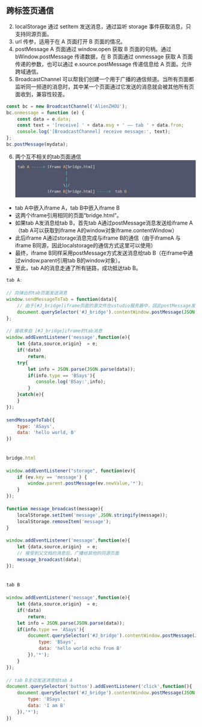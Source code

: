 ## 跨标签页通信

2. localStorage 通过 setItem 发送消息，通过监听 storage 事件获取消息，只支持同源页面。
3. url 传参，适用于在 A 页面打开 B 页面的情况。
4. postMessage A 页面通过 window.open 获取 B 页面的句柄。通过 bWindow.postMessage 传递数据，在 B 页面通过 onmessage 获取 A 页面传递的参数，也可以通过 e.source.postMessage 传递信息给 A 页面。允许跨域通信。
5. BroadcastChannel 可以帮我们创建一个用于广播的通信频道。当所有页面都监听同一频道的消息时，其中某一个页面通过它发送的消息就会被其他所有页面收到，兼容性较差。
```js
const bc = new BroadcastChannel('AlienZHOU');
bc.onmessage = function (e) {
    const data = e.data;
    const text = '[receive] ' + data.msg + ' —— tab ' + data.from;
    console.log('[BroadcastChannel] receive message:', text);
};
bc.postMessage(mydata);
```
6. 两个互不相关的tab页面通信
![](images/2021-10-25-15-42-51.png)
- tab A中嵌入iframe A，tab B中嵌入iframe B
- 这两个iframe引用相同的页面“bridge.html”。
- 如果tab A发消息给tab B，首先tab A通过postMessage消息发送给iframe A（tab A可以获取到iframe A的window对象iframe.contentWindow）
- 此后iframe A通过storage消息完成与iframe B的通信（由于iframeA 与iframe B同源，因此localstorage的通信方式这里可以使用）
- 最终，iframe B同样采用postMessage方式发送消息给tab B（在iframe中通过window.parent引用tab B的window对象）。
- 至此，tab A的消息走通了所有链路，成功抵达tab B。

```js
tab A:

// 向弹出的tab页面发送消息
window.sendMessageToTab = function(data){
    // 由于[#J_bridge]iframe页面的源文件在vstudio服务器中，因此postMessage发向“同源”
    document.querySelector('#J_bridge').contentWindow.postMessage(JSON.stringify(data),'/');
};

// 接收来自 [#J_bridge]iframe的tab消息
window.addEventListener('message',function(e){
    let {data,source,origin}  = e;
    if(!data)
        return;
    try{
        let info = JSON.parse(JSON.parse(data));
        if(info.type == 'BSays'){
           console.log('BSay:',info);
        }
    }catch(e){
    } 
});

sendMessageToTab({
    type: 'ASays',
    data: 'hello world, B'
})


bridge.html

window.addEventListener("storage", function(ev){
    if (ev.key == 'message') {
        window.parent.postMessage(ev.newValue,'*');
    }
});

function message_broadcast(message){
    localStorage.setItem('message',JSON.stringify(message));
    localStorage.removeItem('message');
}

window.addEventListener('message',function(e){
    let {data,source,origin}  = e;
    // 接受到父文档的消息后，广播给其他的同源页面
    message_broadcast(data);
});


tab B

window.addEventListener('message',function(e){
    let {data,source,origin}  = e;
    if(!data)
        return;
    let info = JSON.parse(JSON.parse(data));
    if(info.type == 'ASays'){
        document.querySelector('#J_bridge').contentWindow.postMessage(JSON.stringify({
            type: 'BSays',
            data: 'hello world echo from B'
        }),'*');
    }
});

// tab B主动发送消息给tab A
document.querySelector('button').addEventListener('click',function(){
    document.querySelector('#J_bridge').contentWindow.postMessage(JSON.stringify({
        type: 'BSays',
        data: 'I am B'
    }),'*');
})
```
